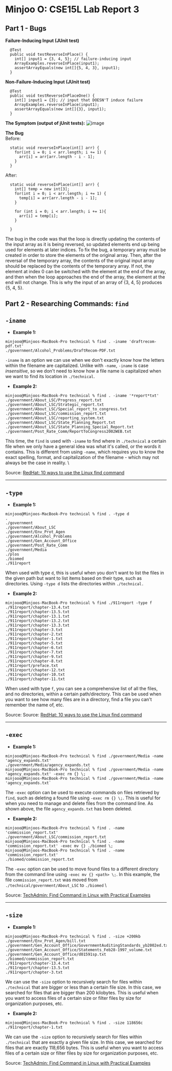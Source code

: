 # Minjoo O: CSE15L Lab Report 3

## Part 1 - Bugs

**Failure-Inducing Input (JUnit test)**
```
  @Test
  public void testReverseInPlace() {
    int[] input1 = {3, 4, 5}; // failure-inducing input
    ArrayExamples.reverseInPlace(input1);
    assertArrayEquals(new int[]{5, 4, 3}, input1);
  }
```
**Non-Failure-Inducing Input (JUnit test)**
```
  @Test
  public void testReverseInPlaceOne() {
    int[] input1 = {3}; // input that DOESN'T induce failure
    ArrayExamples.reverseInPlace(input1);
    assertArrayEquals(new int[]{3}, input1);
  }
```
**The Symptom (output of jUnit tests):**
![image](https://github.com/ominjoo/cse15l-lab-reports/assets/149638043/bdca3739-b5be-4d11-a5fa-aaf00b1a65f3)

**The Bug** \
Before:
```
  static void reverseInPlace(int[] arr) {
    for(int i = 0; i < arr.length; i += 1) {
      arr[i] = arr[arr.length - i - 1];
    }
  }
```
After:
```
  static void reverseInPlace(int[] arr) {
    int[] temp = new int[3];
    for(int i = 0; i < arr.length; i += 1) {
      temp[i] = arr[arr.length - i - 1];
    }

    for (int i = 0; i < arr.length; i += 1){
      arr[i] = temp[i];
    }
  
  }
```
The bug in the code was that the loop is directly updating the contents of the input array as it is being reversed, so updated elements end up being used for elements at later indices. To fix the bug, a temporary array must be created in order to store the elements of the original array. Then, after the reversal of the temporary array, the contents of the original input array should be replaced by the contents of the temporary array. If not, the element at index 0 can be switched with the element at the end of the array, and then when the loop approaches the end of the array, the element at the end will not change. This is why the input of an array of {3, 4, 5} produces {5, 4, 5}. 

## Part 2 - Researching Commands: `find`
## `-iname`
* **Example 1:**
```
minjooo@Minjoos-MacBook-Pro technical % find . -iname 'draftrecom-pdf.txt'
./government/Alcohol_Problems/DraftRecom-PDF.txt
```
`-iname` is an option we can use when we don't exactly know how the letters within the filename are capitalized. Unlike with `-name`, `-iname` is case *insensitive*, so we don't need to know how a file name is capitalized when we want to find its location in `./technical`.
* **Example 2:**
```
minjooo@Minjoos-MacBook-Pro technical % find . -iname '*report*txt' 
./government/About_LSC/Progress_report.txt
./government/About_LSC/Strategic_report.txt
./government/About_LSC/Special_report_to_congress.txt
./government/About_LSC/commission_report.txt
./government/About_LSC/reporting_system.txt
./government/About_LSC/State_Planning_Report.txt
./government/About_LSC/State_Planning_Special_Report.txt
./government/Post_Rate_Comm/ReportToCongress2002WEB.txt
```
This time, the `find` is used with `-iname` to find where in `./technical` a certain file when we only have a general idea was what it's called, or the words it contains. This is different from using `-name`, which requires you to know the exact spelling, format, and capitalization of the filename - which may not always be the case in reality. \

Source: [RedHat: 10 ways to use the Linux find command](https://www.redhat.com/sysadmin/linux-find-command)

---
## `-type`
* **Example 1:**
```
minjooo@Minjoos-MacBook-Pro technical % find . -type d
.
./government
./government/About_LSC
./government/Env_Prot_Agen
./government/Alcohol_Problems
./government/Gen_Account_Office
./government/Post_Rate_Comm
./government/Media
./plos
./biomed
./911report
```
When used with type `d`, this is useful when you don't want to list the files in the given path but want to list items based on their type, such as directories. Using `-type d` lists the directories within `./technical.`
* **Example 2:**
```
minjooo@Minjoos-MacBook-Pro technical % find ./911report -type f
./911report/chapter-13.4.txt
./911report/chapter-13.5.txt
./911report/chapter-13.1.txt
./911report/chapter-13.2.txt
./911report/chapter-13.3.txt
./911report/chapter-3.txt
./911report/chapter-2.txt
./911report/chapter-1.txt
./911report/chapter-5.txt
./911report/chapter-6.txt
./911report/chapter-7.txt
./911report/chapter-9.txt
./911report/chapter-8.txt
./911report/preface.txt
./911report/chapter-12.txt
./911report/chapter-10.txt
./911report/chapter-11.txt
```
When used with type `f`, you can see a comprehensive list of all the files, and no directories, within a certain path/directory. This can be used when you want to see how many files are in a directory, find a file you can't remember the name of, etc.

Source: Source: [RedHat: 10 ways to use the Linux find command](https://www.redhat.com/sysadmin/linux-find-command)

---
## `-exec`
* **Example 1:**
```
minjooo@Minjoos-MacBook-Pro technical % find ./government/Media -name 'agency_expands.txt'
./government/Media/agency_expands.txt
minjooo@Minjoos-MacBook-Pro technical % find ./government/Media -name 'agency_expands.txt' -exec rm {} \; 
minjooo@Minjoos-MacBook-Pro technical % find ./government/Media -name 'agency_expands.txt`

```
The `-exec` option can be used to execute commands on files retrieved by `find`, such as deleting a found file using `-exec rm {} \;`. This is useful for when you need to manage and delete files from the command line. As shown above, the file `agency_expands.txt` has been deleted.
* **Example 2:**
```
minjooo@Minjoos-MacBook-Pro technical % find . -name 'commission_report.txt' 
./government/About_LSC/commission_report.txt
minjooo@Minjoos-MacBook-Pro technical % find . -name 'commission_report.txt' -exec mv {} ./biomed \;
minjooo@Minjoos-MacBook-Pro technical % find . -name 'commission_report.txt'                 
./biomed/commission_report.txt
```
The `-exec` option can be used to move found files to a different directory from the command line using `-exec mv {} <path> \;`. In this example, the file `commission_report.txt` was moved from `./technical/government/About_LSC` to `./biomed` \

Source: [TechAdmin: Find Command in Linux with Practical Examples](https://snapshooter.com/learn/linux/find#:~:text=With%20the%20find%20command%2C%20you,in%20all%20Linux%20operating%20systems.](https://tecadmin.net/linux-find-command-with-examples/)https://tecadmin.net/linux-find-command-with-examples/)

---
## `-size`
* **Example 1:**
```
minjooo@Minjoos-MacBook-Pro technical % find . -size +200kb
./government/Env_Prot_Agen/bill.txt
./government/Gen_Account_Office/GovernmentAuditingStandards_yb2002ed.txt
./government/Gen_Account_Office/Statements_Feb28-1997_volume.txt
./government/Gen_Account_Office/d01591sp.txt
./biomed/commission_report.txt
./911report/chapter-13.4.txt
./911report/chapter-13.5.txt
./911report/chapter-3.txt
```
We can use the `-size` option to recursively search for files within `./technical` that are bigger or less than a certain file size. In this case, we searched for files that are bigger than 200 kilobytes. This is useful when you want to access files of a certain size or filter files by size for organization purposes, etc.
* **Example 2:**
```
minjooo@Minjoos-MacBook-Pro technical % find . -size 118656c
./911report/chapter-1.txt
```
We can use the `-size` option to recursively search for files within `./technical` that are exactly a given file size. In this case, we searched for files that are exactly 118,656 bytes. This is useful when you want to access files of a certain size or filter files by size for organization purposes, etc.

Source: [TechAdmin: Find Command in Linux with Practical Examples](https://snapshooter.com/learn/linux/find#:~:text=With%20the%20find%20command%2C%20you,in%20all%20Linux%20operating%20systems.](https://tecadmin.net/linux-find-command-with-examples/)https://tecadmin.net/linux-find-command-with-examples/)


